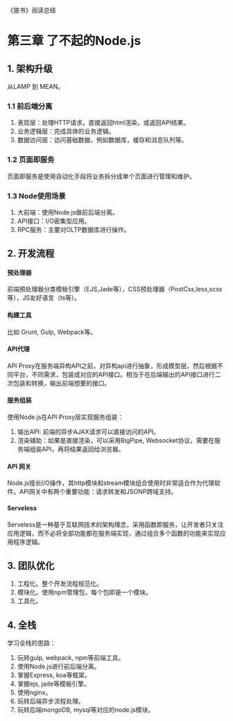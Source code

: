 《狼书》阅读总结

# 第三章 了不起的Node.js

## 1. 架构升级

从LAMP 到 MEAN。

### 1.1 前后端分离

1. 表现层：处理HTTP请求，直接返回html渲染，或返回API结果。
2. 业务逻辑层：完成具体的业务逻辑。
3. 数据访问层：访问基础数据，例如数据库，缓存和消息队列等。

### 1.2 页面即服务

页面即服务是使用自动化手段将业务拆分成单个页面进行管理和维护。

### 1.3 Node使用场景

1. 大前端：使用Node.js做前后端分离。
2. API接口：I/O密集型应用。
3. RPC服务：主要对OLTP数据库进行操作。

## 2. 开发流程

#### 预处理器

前端预处理器分类模板引擎（EJS,Jade等），CSS预处理器（PostCss,less,scss等），JS友好语言（ts等）。

#### 构建工具

比如 Grunt, Gulp, Webpack等。

#### API代理

API Proxy在服务端异构API之前，对异构api进行抽象，形成模型层，然后根据不同平台，不同需求，包装成对应的API接口。相当于在后端输出的API接口进行二次包装和转换，输出前端想要的接口。

#### 服务组装

使用Node.js在API Proxy层实现服务组装：

1. 输出API: 前端的异步AJAX请求可以直接访问的API。
2. 渲染辅助：如果是直接渲染，可以采用BigPipe, Websocket协议，需要在服务端组装API，再将结果返回给浏览器。


#### API 网关

Node.js擅长I/O操作，其http模块和stream模块组合使用时非常适合作为代理软件。API网关中有两个重要功能：请求转发和JSONP跨域支持。

#### Serveless

Serveless是一种基于互联网技术的架构理念，采用函数即服务，让开发者只关注应用逻辑，而不必将全部功能都在服务端实现，通过组合多个函数的功能来实现应用程序逻辑。

## 3. 团队优化

1. 工程化。整个开发流程规范化。
2. 模块化。使用npm管理包，每个包即是一个模块。
3. 工具化。

## 4. 全栈

学习全栈的思路：

1. 玩转gulp, webpack, npm等前端工具。
2. 使用Node.js进行前后端分离。
3. 掌握Express, koa等框架。
4. 掌握ejs, jade等模板引擎。
5. 使用nginx。
6. 玩转后端异步流程处理。
7. 玩转后端mongoDB, mysql等对应的node.js模块。






